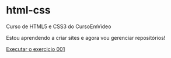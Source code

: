 # html-css
 Curso de HTML5 e CSS3 do CursoEmVideo

Estou aprendendo a criar sites e agora vou gerenciar repositórios!

<a href="https://wladson-nobre.github.io/html-css/M%C3%93DULO%2001%20-%20Primeiros%20passos%20em%20HTML%20e%20CSS/exercicios/ex001/">Executar o exercicio 001</a>